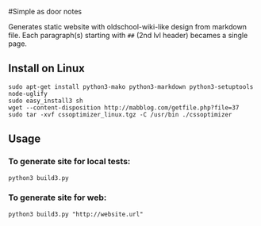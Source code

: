 #Simple as door notes

Generates static website with oldschool-wiki-like design from markdown file. Each paragraph(s) starting with `##` (2nd lvl header) becames a single page.

## Install on Linux

    sudo apt-get install python3-mako python3-markdown python3-setuptools node-uglify
    sudo easy_install3 sh
    wget --content-disposition http://mabblog.com/getfile.php?file=37
    sudo tar -xvf cssoptimizer_linux.tgz -C /usr/bin ./cssoptimizer

## Usage
### To generate site for local tests:

    python3 build3.py

### To generate site for web:

    python3 build3.py "http://website.url"
